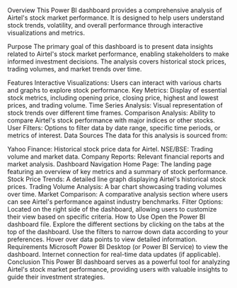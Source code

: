 Overview
This Power BI dashboard provides a comprehensive analysis of Airtel's stock market performance. It is designed to help users understand stock trends, volatility, and overall performance through interactive visualizations and metrics.

Purpose
The primary goal of this dashboard is to present data insights related to Airtel's stock market performance, enabling stakeholders to make informed investment decisions. The analysis covers historical stock prices, trading volumes, and market trends over time.

Features
Interactive Visualizations: Users can interact with various charts and graphs to explore stock performance.
Key Metrics: Display of essential stock metrics, including opening price, closing price, highest and lowest prices, and trading volume.
Time Series Analysis: Visual representation of stock trends over different time frames.
Comparison Analysis: Ability to compare Airtel's stock performance with major indices or other stocks.
User Filters: Options to filter data by date range, specific time periods, or metrics of interest.
Data Sources
The data for this analysis is sourced from:

Yahoo Finance: Historical stock price data for Airtel.
NSE/BSE: Trading volume and market data.
Company Reports: Relevant financial reports and market analysis.
Dashboard Navigation
Home Page: The landing page featuring an overview of key metrics and a summary of stock performance.
Stock Price Trends: A detailed line graph displaying Airtel's historical stock prices.
Trading Volume Analysis: A bar chart showcasing trading volumes over time.
Market Comparison: A comparative analysis section where users can see Airtel's performance against industry benchmarks.
Filter Options: Located on the right side of the dashboard, allowing users to customize their view based on specific criteria.
How to Use
Open the Power BI dashboard file.
Explore the different sections by clicking on the tabs at the top of the dashboard.
Use the filters to narrow down data according to your preferences.
Hover over data points to view detailed information.
Requirements
Microsoft Power BI Desktop (or Power BI Service) to view the dashboard.
Internet connection for real-time data updates (if applicable).
Conclusion
This Power BI dashboard serves as a powerful tool for analyzing Airtel's stock market performance, providing users with valuable insights to guide their investment strategies.

